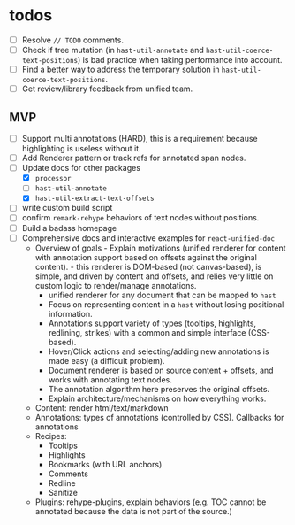 # todos

- [ ] Resolve `// TODO` comments.
- [ ] Check if tree mutation (in `hast-util-annotate` and `hast-util-coerce-text-positions`) is bad practice when taking performance into account.
- [ ] Find a better way to address the temporary solution in `hast-util-coerce-text-positions`.
- [ ] Get review/library feedback from unified team.

## MVP
- [ ] Support multi annotations (HARD), this is a requirement because highlighting is useless without it.
- [ ] Add Renderer pattern or track refs for annotated span nodes.
- [ ] Update docs for other packages
	- [x] `processor`
	- [ ] `hast-util-annotate`
	- [x] `hast-util-extract-text-offsets`
- [ ] write custom build script
- [ ] confirm `remark-rehype` behaviors of text nodes without positions.
- [ ] Build a badass homepage
- [ ] Comprehensive docs and interactive examples for `react-unified-doc`
  - Overview of goals
		- Explain motivations (unified renderer for content with annotation support based on offsets against the original content).
		- this renderer is DOM-based (not canvas-based), is simple, and driven by content and offsets, and relies very little on custom logic to render/manage annotations.
    - unified renderer for any document that can be mapped to `hast`
    - Focus on representing content in a `hast` without losing positional information.
    - Annotations support variety of types (tooltips, highlights, redlining, strikes) with a common and simple interface (CSS-based).
    - Hover/Click actions and selecting/adding new annotations is made easy (a difficult problem).
    - Document renderer is based on source content + offsets, and works with annotating text nodes.
    - The annotation algorithm here preserves the original offsets.
	- Explain architecture/mechanisms on how everything works.
  - Content: render html/text/markdown
  - Annotations: types of annotations (controlled by CSS). Callbacks for annotations
  - Recipes:
    - Tooltips
    - Highlights
    - Bookmarks (with URL anchors)
    - Comments
    - Redline
	- Sanitize
  - Plugins: rehype-plugins, explain behaviors (e.g. TOC cannot be annotated because the data is not part of the source.)

<!-- Links -->

[unified]: https://unifiedjs.com/
